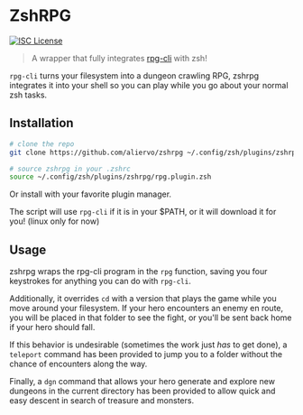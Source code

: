 # ZshRPG

[![ISC License](https://img.shields.io/badge/license-ISC-green.svg)](/LICENSE)

> A wrapper that fully integrates
> [rpg-cli](https://github.com/facundoolano/rpg-cli) with zsh!

`rpg-cli` turns your filesystem into a dungeon crawling RPG, zshrpg integrates
it into your shell so you can play while you go about your normal zsh tasks.

## Installation
```zsh
# clone the repo
git clone https://github.com/aliervo/zshrpg ~/.config/zsh/plugins/zshrpg

# source zshrpg in your .zshrc
source ~/.config/zsh/plugins/zshrpg/rpg.plugin.zsh
```

Or install with your favorite plugin manager.

The script will use `rpg-cli` if it is in your $PATH, or it will download it
for you! (linux only for now)

## Usage

zshrpg wraps the rpg-cli program in the `rpg` function, saving you four
keystrokes for anything you can do with `rpg-cli`.

Additionally, it overrides `cd` with a version that plays the game while you
move around your filesystem. If your hero encounters an enemy en route, you
will be placed in that folder to see the fight, or you'll be sent back home
if your hero should fall.

If this behavior is undesirable (sometimes the work just *has* to get done), a
`teleport` command has been provided to jump you to a folder without the chance
of encounters along the way.

Finally, a `dgn` command that allows your hero generate and explore new
dungeons in the current directory has been provided to allow quick and easy
descent in search of treasure and monsters.

